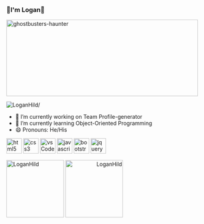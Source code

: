 ### 👋I'm Logan👋
<img src="https://user-images.githubusercontent.com/82903685/129489219-d515efd3-da92-4c15-9785-5cccf3080af1.gif" alt="ghostbusters-haunter" width="500" height="200"/>
<p align="left"> <img src=https://komarev.com/ghpvc/?username=LoganHild alt=LoganHild/> </p>
<!--
**LoganHild/LoganHild** is a ✨ _special_ ✨ repository because its `README.md` (this file) appears on your GitHub profile.

Here are some ideas to get you started:
-->
- 🔭 I’m currently working on Team Profile-generator
- 🌱 I’m currently learning Object-Oriented Programming
<!--
- 👯 I’m looking to collaborate on ...
- 🤔 I’m looking for help with ...
- 💬 Ask me about ...
- 📫 How to reach me: ...
-->
- 🔭 I’m currently working on Team Profile-generator
- 🌱 I’m currently learning Object-Oriented Programming
- 😄 Pronouns: He/His
<!--
- ⚡ Fun fact: ...
-->
<p align="left" style="text-shadow: 2px 2px 2px white;">
  <img src="https://raw.githubusercontent.com/LoganHild/devicon/00f02ef57fb7601fd1ddcc2fe6fe670fef3ae3e4/icons/html5/html5-original-wordmark.svg" alt="html5" width="40" height="40"/>
  <img src="https://raw.githubusercontent.com/LoganHild/devicon/00f02ef57fb7601fd1ddcc2fe6fe670fef3ae3e4/icons/css3/css3-original-wordmark.svg" alt="css3" width="40" height="40"/>
  <img src="https://raw.githubusercontent.com/LoganHild/devicon/00f02ef57fb7601fd1ddcc2fe6fe670fef3ae3e4/icons/vscode/vscode-original-wordmark.svg" alt="vsCode" width="40" height="40"/>
  <img src="https://raw.githubusercontent.com/LoganHild/devicon/00f02ef57fb7601fd1ddcc2fe6fe670fef3ae3e4/icons/javascript/javascript-original.svg" alt="javascript" width="40" height="40"/>
  <img src="https://raw.githubusercontent.com/LoganHild/devicon/00f02ef57fb7601fd1ddcc2fe6fe670fef3ae3e4/icons/bootstrap/bootstrap-original.svg" alt="bootstrap" width="40" height="40"/>
  <img src="https://raw.githubusercontent.com/LoganHild/devicon/00f02ef57fb7601fd1ddcc2fe6fe670fef3ae3e4/icons/jquery/jquery-plain-wordmark.svg" alt="jquery" width="40" height="40"/>
</p>
<span align="left"> <img height='150px' src='https://github-readme-stats.vercel.app/api/top-langs/?username=LoganHild&layout=compact&theme=react ' alt="LoganHild" /> </span>
<span align="right"> <img height='150px' src='https://github-readme-stats.vercel.app/api?username=LoganHild&show_icons=true&theme=react ' alt="LoganHild" /> </span>

